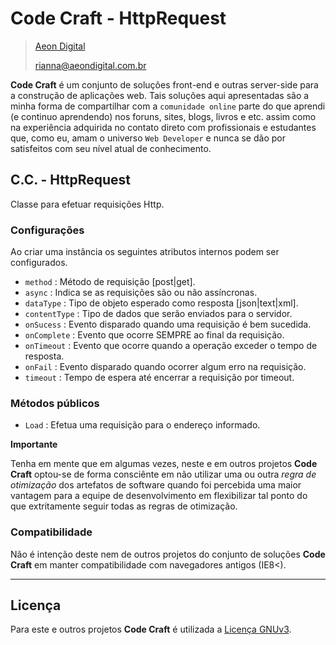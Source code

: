 ﻿ Code Craft - HttpRequest
==========================

> [Aeon Digital](http://www.aeondigital.com.br)
>
> rianna@aeondigital.com.br


**Code Craft** é um conjunto de soluções front-end e outras server-side para a construção de aplicações web.
Tais soluções aqui apresentadas são a minha forma de compartilhar com a `comunidade online` parte do que aprendi 
(e continuo aprendendo) nos foruns, sites, blogs, livros e etc. assim como na experiência adquirida no contato
direto com profissionais e estudantes que, como eu, amam o universo `Web Developer` e nunca se dão por satisfeitos 
com seu nível atual de conhecimento.


## C.C. - HttpRequest

Classe para efetuar requisições Http.


### Configurações

Ao criar uma instância os seguintes atributos internos podem ser configurados.

* `method`                  : Método de requisição [post|get].
* `async`                   : Indica se as requisições são ou não assíncronas.
* `dataType`                : Tipo de objeto esperado como resposta [json|text|xml].
* `contentType`             : Tipo de dados que serão enviados para o servidor.
* `onSucess`                : Evento disparado quando uma requisição é bem sucedida.
* `onComplete`              : Evento que ocorre SEMPRE ao final da requisição.
* `onTimeout`               : Evento que ocorre quando a operação exceder o tempo de resposta.
* `onFail`                  : Evento disparado quando ocorrer algum erro na requisição.
* `timeout`                 : Tempo de espera até encerrar a requisição por timeout.


### Métodos públicos


* `Load`                    : Efetua uma requisição para o endereço informado.


**Importante**

Tenha em mente que em algumas vezes, neste e em outros projetos **Code Craft** optou-se de forma consciênte em 
não utilizar uma ou outra *regra de otimização* dos artefatos de software quando foi percebida uma maior vantagem para
a equipe de desenvolvimento em flexibilizar tal ponto do que extritamente seguir todas as regras de otimização.


### Compatibilidade

Não é intenção deste nem de outros projetos do conjunto de soluções **Code Craft** em manter 
compatibilidade com navegadores antigos (IE8<).


________________________________________________________________________________________________________________________



## Licença

Para este e outros projetos **Code Craft** é utilizada a [Licença GNUv3](LICENCE.md).
